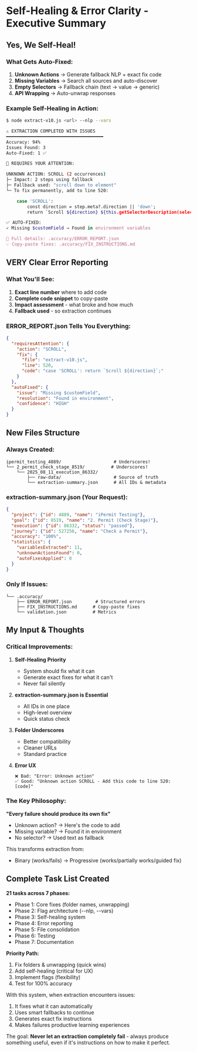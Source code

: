 # Self-Healing & Error Clarity - Executive Summary

## Yes, We Self-Heal! 

### What Gets Auto-Fixed:
1. **Unknown Actions** → Generate fallback NLP + exact fix code
2. **Missing Variables** → Search all sources and auto-discover
3. **Empty Selectors** → Fallback chain (text → value → generic)
4. **API Wrapping** → Auto-unwrap responses

### Example Self-Healing in Action:

```bash
$ node extract-v10.js <url> --nlp --vars

⚠️ EXTRACTION COMPLETED WITH ISSUES
━━━━━━━━━━━━━━━━━━━━━━━━━━━━━━━━━━━━━
Accuracy: 94%
Issues Found: 3
Auto-Fixed: 1 ✅

🔴 REQUIRES YOUR ATTENTION:

UNKNOWN ACTION: SCROLL (2 occurrences)
├─ Impact: 2 steps using fallback
├─ Fallback used: "scroll down to element"
└─ To fix permanently, add to line 520:

    case 'SCROLL':
        const direction = step.meta?.direction || 'down';
        return `Scroll ${direction} ${this.getSelectorDescription(selectors)}`;

✅ AUTO-FIXED:
✓ Missing $customField → Found in environment variables

📁 Full details: .accuracy/ERROR_REPORT.json
💡 Copy-paste fixes: .accuracy/FIX_INSTRUCTIONS.md
```

## VERY Clear Error Reporting

### What You'll See:
1. **Exact line number** where to add code
2. **Complete code snippet** to copy-paste
3. **Impact assessment** - what broke and how much
4. **Fallback used** - so extraction continues

### ERROR_REPORT.json Tells You Everything:
```json
{
  "requiresAttention": {
    "action": "SCROLL",
    "fix": {
      "file": "extract-v10.js",
      "line": 520,
      "code": "case 'SCROLL': return `Scroll ${direction}`;"
    }
  },
  "autoFixed": {
    "issue": "Missing $customField",
    "resolution": "Found in environment",
    "confidence": "HIGH"
  }
}
```

## New Files Structure

### Always Created:
```
ipermit_testing_4889/                    # Underscores!
└── 2_permit_check_stage_8519/          # Underscores!
    └── 2025_08_11_execution_86332/
        ├── raw-data/                    # Source of truth
        └── extraction-summary.json      # All IDs & metadata
```

### extraction-summary.json (Your Request):
```json
{
  "project": {"id": 4889, "name": "iPermit Testing"},
  "goal": {"id": 8519, "name": "2. Permit (Check Stage)"},
  "execution": {"id": 86332, "status": "passed"},
  "journey": {"id": 527256, "name": "Check a Permit"},
  "accuracy": "100%",
  "statistics": {
    "variablesExtracted": 11,
    "unknownActionsFound": 0,
    "autoFixesApplied": 0
  }
}
```

### Only If Issues:
```
└── .accuracy/
    ├── ERROR_REPORT.json         # Structured errors
    ├── FIX_INSTRUCTIONS.md      # Copy-paste fixes
    └── validation.json          # Metrics
```

## My Input & Thoughts

### Critical Improvements:

1. **Self-Healing Priority**
   - System should fix what it can
   - Generate exact fixes for what it can't
   - Never fail silently

2. **extraction-summary.json is Essential**
   - All IDs in one place
   - High-level overview
   - Quick status check

3. **Folder Underscores**
   - Better compatibility
   - Cleaner URLs
   - Standard practice

4. **Error UX**
   ```
   ❌ Bad: "Error: Unknown action"
   ✅ Good: "Unknown action SCROLL - Add this code to line 520: [code]"
   ```

### The Key Philosophy:

**"Every failure should produce its own fix"**

- Unknown action? → Here's the code to add
- Missing variable? → Found it in environment
- No selector? → Used text as fallback

This transforms extraction from:
- Binary (works/fails) → Progressive (works/partially works/guided fix)

## Complete Task List Created

**21 tasks across 7 phases:**
- Phase 1: Core fixes (folder names, unwrapping)
- Phase 2: Flag architecture (--nlp, --vars)
- Phase 3: Self-healing system
- Phase 4: Error reporting
- Phase 5: File consolidation
- Phase 6: Testing
- Phase 7: Documentation

**Priority Path:**
1. Fix folders & unwrapping (quick wins)
2. Add self-healing (critical for UX)
3. Implement flags (flexibility)
4. Test for 100% accuracy

With this system, when extraction encounters issues:
1. It fixes what it can automatically
2. Uses smart fallbacks to continue
3. Generates exact fix instructions
4. Makes failures productive learning experiences

The goal: **Never let an extraction completely fail** - always produce something useful, even if it's instructions on how to make it perfect.